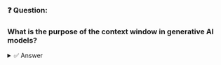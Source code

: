 ### ❓ Question:

### What is the purpose of the context window in generative AI models?

<details>
  <summary>✅ Answer</summary>

  * **A. The context window allows the AI to consider more context and generate more coherent responses.**
  * **B. The context window is the number of previous messages that the AI uses to generate a response.**

</details>
